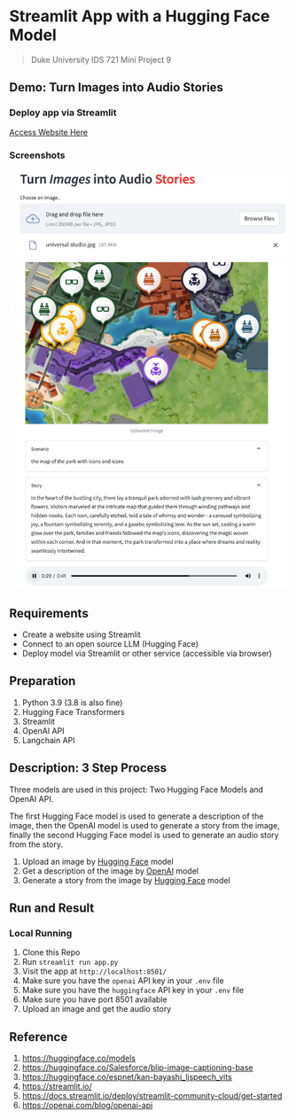 # Streamlit App with a Hugging Face Model

> Duke University IDS 721 Mini Project 9

## Demo: Turn Images into Audio Stories

### Deploy app via Streamlit
[Access Website Here](https://image2audio-b5nnwo8ymrbzodu8obeg9x.streamlit.app/)

### Screenshots

![img_1.png](img_1.png)
![img.png](img.png)

## Requirements

- Create a website using Streamlit
- Connect to an open source LLM (Hugging Face)
- Deploy model via Streamlit or other service (accessible via browser)

## Preparation
1. Python 3.9 (3.8 is also fine)
2. Hugging Face Transformers
3. Streamlit
4. OpenAI API
5. Langchain API


## Description: 3 Step Process

Three models are used in this project: Two Hugging Face Models and OpenAI API. 

The first Hugging Face model is used to generate a description of the image,
then the OpenAI model is used to generate a story from the image,
finally the second Hugging Face model is used to generate an audio story from the story.

1. Upload an image by [Hugging Face]() model
2. Get a description of the image by [OpenAI]() model
3. Generate a story from the image by [Hugging Face]() model

## Run and Result

### Local Running
1. Clone this Repo
2. Run `streamlit run app.py`
3. Visit the app at `http://localhost:8501/`
4. Make sure you have the `openai` API key in your `.env` file
5. Make sure you have the `huggingface` API key in your `.env` file
6. Make sure you have port 8501 available
7. Upload an image and get the audio story


## Reference

1. https://huggingface.co/models
2. https://huggingface.co/Salesforce/blip-image-captioning-base
3. https://huggingface.co/espnet/kan-bayashi_ljspeech_vits
4. https://streamlit.io/
5. https://docs.streamlit.io/deploy/streamlit-community-cloud/get-started
6. https://openai.com/blog/openai-api
